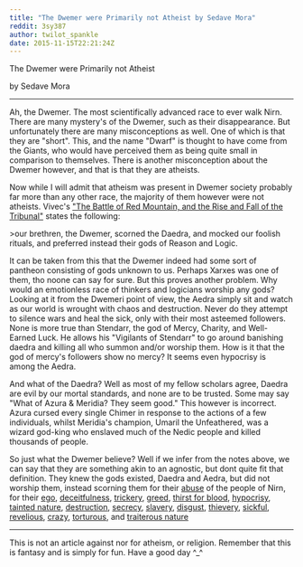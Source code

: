 ```yaml
---
title: "The Dwemer were Primarily not Atheist by Sedave Mora"
reddit: 3sy387
author: twilot_spankle
date: 2015-11-15T22:21:24Z
---
```


The Dwemer were Primarily not Atheist

by Sedave Mora

___

Ah, the Dwemer. The most scientifically advanced race to ever walk Nirn. There are many mystery's of the Dwemer, such as their disappearance. But unfortunately there are many misconceptions as well. One of which is that they are "short". This, and the name "Dwarf" is thought to have come from the Giants, who would have perceived them as being quite small in comparison to themselves. There is another misconception about the Dwemer however, and that is that they are atheists.

Now while I will admit that atheism was present in Dwemer society probably far more than any other race, the majority of them however were not atheists. Vivec's ["The Battle of Red Mountain, and the Rise and Fall of the Tribunal"](http://www.uesp.net/wiki/Lore:The_Battle_of_Red_Mountain) states the following:

&gt;our brethren, the Dwemer, scorned the Daedra, and mocked our foolish rituals, and preferred instead their gods of Reason and Logic.

It can be taken from this that the Dwemer indeed had some sort of pantheon consisting of gods unknown to us. Perhaps Xarxes was one of them, tho noone can say for sure. But this proves another problem. Why would an emotionless race of thinkers and logicians worship any gods? Looking at it from the Dwemeri point of view, the Aedra simply sit and watch as our world is wrought with chaos and destruction. Never do they attempt to silence wars and heal the sick, only with their most asteemed followers. None is more true than Stendarr, the god of Mercy, Charity, and Well-Earned Luck. He allows his "Vigilants of Stendarr" to go around banishing daedra and killing all who summon and/or worship them. How is it that the god of mercy's followers show no mercy? It seems even hypocrisy is among the Aedra.

And what of the Daedra? Well as most of my fellow scholars agree, Daedra are evil by our mortal standards, and none are to be trusted. Some may say "What of Azura &amp; Meridia? They seem good." This however is incorrect. Azura cursed every single Chimer in response to the actions of a few individuals, whilst Meridia's champion, Umaril the Unfeathered, was a wizard god-king who enslaved much of the Nedic people and killed thousands of people. 

So just what the Dwemer believe? Well if we infer from the notes above, we can say that they are something akin to an agnostic, but dont quite fit that definition. They knew the gods existed, Daedra and Aedra, but did not worship them, instead scorning them for their [abuse](http://www.uesp.net/wiki/Lore:Aedra) of the people of Nirn, for their [ego](http://www.uesp.net/wiki/Lore:Azura), [deceitfulness](http://www.uesp.net/wiki/Lore:Boethiah), [trickery](http://www.uesp.net/wiki/Lore:Clavicus_Vile), [greed](http://www.uesp.net/wiki/Lore:Hermaeus_Mora), [thirst for blood](http://www.uesp.net/wiki/Lore:Hircine), [hypocrisy](http://www.uesp.net/wiki/Lore:Jyggalag), [tainted nature](http://www.uesp.net/wiki/Lore:Malacath), [destruction](http://www.uesp.net/wiki/Lore:Mehrunes_Dagon), [secrecy](http://www.uesp.net/wiki/Lore:Mephala), [slavery](http://www.uesp.net/wiki/Lore:Molag_Bal), [disgust](http://www.uesp.net/wiki/Lore:Namira), [thievery](http://www.uesp.net/wiki/Lore:Nocturnal), [sickful](http://www.uesp.net/wiki/Lore:Peryite), [revelious](http://www.uesp.net/wiki/Lore:Sanguine), [crazy](http://www.uesp.net/wiki/Lore:Sheogorath), [torturous](http://www.uesp.net/wiki/Lore:Vaermina), and [traiterous nature](http://www.uesp.net/wiki/Lore:Meridia)

___

This is not an article against nor for atheism, or religion. Remember that this is fantasy and is simply for fun. Have a good day ^_^
